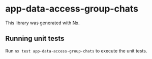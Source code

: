 # app-data-access-group-chats

This library was generated with [Nx](https://nx.dev).

## Running unit tests

Run `nx test app-data-access-group-chats` to execute the unit tests.
